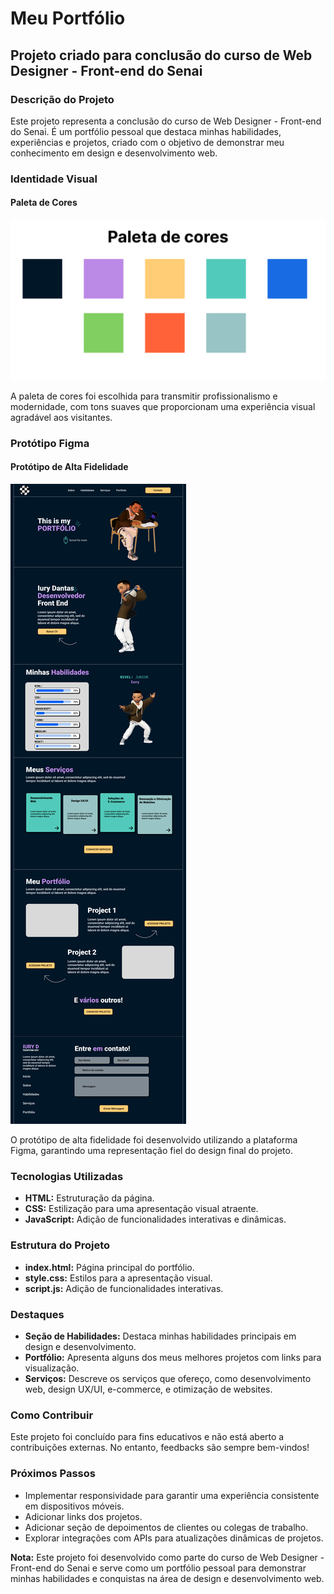 # Meu Portfólio

## Projeto criado para conclusão do curso de Web Designer - Front-end do Senai

### Descrição do Projeto

Este projeto representa a conclusão do curso de Web Designer - Front-end do Senai. É um portfólio pessoal que destaca minhas habilidades, experiências e projetos, criado com o objetivo de demonstrar meu conhecimento em design e desenvolvimento web.

### Identidade Visual

#### Paleta de Cores
![Paleta de Cores](portfolio/src/img/Paleta.png)

A paleta de cores foi escolhida para transmitir profissionalismo e modernidade, com tons suaves que proporcionam uma experiência visual agradável aos visitantes.

### Protótipo Figma

#### Protótipo de Alta Fidelidade
![Protótipo de Alta Fidelidade](portfolio/src/img/Desktop.png)

O protótipo de alta fidelidade foi desenvolvido utilizando a plataforma Figma, garantindo uma representação fiel do design final do projeto.

### Tecnologias Utilizadas

- **HTML:** Estruturação da página.
- **CSS:** Estilização para uma apresentação visual atraente.
- **JavaScript:** Adição de funcionalidades interativas e dinâmicas.

### Estrutura do Projeto

- **index.html:** Página principal do portfólio.
- **style.css:** Estilos para a apresentação visual.
- **script.js:** Adição de funcionalidades interativas.

### Destaques

- **Seção de Habilidades:** Destaca minhas habilidades principais em design e desenvolvimento.
- **Portfólio:** Apresenta alguns dos meus melhores projetos com links para visualização.
- **Serviços:** Descreve os serviços que ofereço, como desenvolvimento web, design UX/UI, e-commerce, e otimização de websites.

### Como Contribuir

Este projeto foi concluído para fins educativos e não está aberto a contribuições externas. No entanto, feedbacks são sempre bem-vindos!

### Próximos Passos

- Implementar responsividade para garantir uma experiência consistente em dispositivos móveis.
- Adicionar links dos projetos.
- Adicionar seção de depoimentos de clientes ou colegas de trabalho.
- Explorar integrações com APIs para atualizações dinâmicas de projetos.

**Nota:** Este projeto foi desenvolvido como parte do curso de Web Designer - Front-end do Senai e serve como um portfólio pessoal para demonstrar minhas habilidades e conquistas na área de design e desenvolvimento web.
